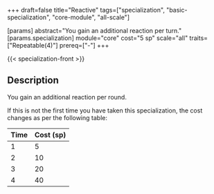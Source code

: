 +++
draft=false
title="Reactive"
tags=["specialization", "basic-specialization", "core-module", "all-scale"]

[params]
  abstract="You gain an additional reaction per turn."
  [params.specialization]
    module="core"
    cost="5 sp"
    scale="all"
    traits=["Repeatable(4)"]
    prereq=["-"]
+++

{{< specialization-front >}}

## Description

You gain an additional reaction per round.

If this is not the first time you have taken this specialization,
the cost changes as per the following table:

| Time | Cost (sp) |
| ---- | --------- |
| 1    | 5         |
| 2    | 10        |
| 3    | 20        |
| 4    | 40        |

